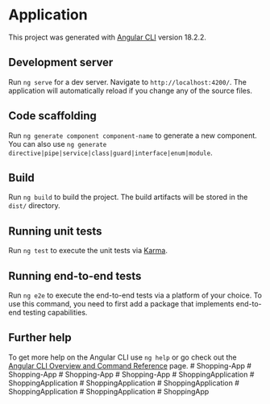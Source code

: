 # Application

This project was generated with [Angular CLI](https://github.com/angular/angular-cli) version 18.2.2.

## Development server

Run `ng serve` for a dev server. Navigate to `http://localhost:4200/`. The application will automatically reload if you change any of the source files.

## Code scaffolding

Run `ng generate component component-name` to generate a new component. You can also use `ng generate directive|pipe|service|class|guard|interface|enum|module`.

## Build

Run `ng build` to build the project. The build artifacts will be stored in the `dist/` directory.

## Running unit tests

Run `ng test` to execute the unit tests via [Karma](https://karma-runner.github.io).

## Running end-to-end tests

Run `ng e2e` to execute the end-to-end tests via a platform of your choice. To use this command, you need to first add a package that implements end-to-end testing capabilities.

## Further help

To get more help on the Angular CLI use `ng help` or go check out the [Angular CLI Overview and Command Reference](https://angular.dev/tools/cli) page.
#   S h o p p i n g - A p p  
 #   S h o p p i n g - A p p  
 #   S h o p p i n g - A p p  
 #   S h o p p i n g - A p p  
 #   S h o p p i n g A p p l i c a t i o n  
 #   S h o p p i n g A p p l i c a t i o n  
 #   S h o p p i n g A p p l i c a t i o n  
 #   S h o p p i n g A p p l i c a t i o n  
 #   S h o p p i n g A p p l i c a t i o n  
 #   S h o p p i n g A p p l i c a t i o n  
 #   S h o p p i n g A p p  
 